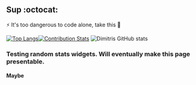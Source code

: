 
<!--
**dexter93/dexter93** is a ✨ _special_ ✨ repository because its `README.md` (this file) appears on your GitHub profile.

Here are some ideas to get you started:

- 🔭 I’m currently working on ...
- 🌱 I’m currently learning ...
- 👯 I’m looking to collaborate on ...
- 🤔 I’m looking for help with ...
- 💬 Ask me about ...
- 📫 How to reach me: ...
- 😄 Pronouns: ...
- ⚡ Fun fact: ...
-->
## Sup  :octocat:	
⚡ It's too dangerous to code alone, take this :hammer:


[![Top Langs](https://github-readme-stats.vercel.app/api/top-langs/?username=dexter93&theme=graywhite&langs_count=4)](https://github.com/anuraghazra/github-readme-stats)[![Contribution Stats](https://github-contribution-stats.vercel.app/api/?username=dexter93)](https://github.com/LordDashMe/github-contribution-stats/)
![Dimitris GitHub stats](https://github-readme-stats.vercel.app/api?username=dexter93&show_icons=true&theme=graywhite)

### Testing random stats widgets. Will eventually make this page presentable.

#### Maybe
